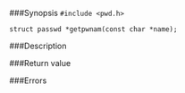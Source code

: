 ###Synopsis
`#include <pwd.h>`

`struct passwd *getpwnam(const char *name);`

###Description

###Return value

###Errors